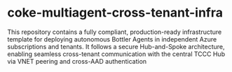 # coke-multiagent-cross-tenant-infra
This repository contains a fully compliant, production-ready infrastructure template for deploying autonomous Bottler Agents in independent Azure subscriptions and tenants. It follows a secure Hub-and-Spoke architecture, enabling seamless cross-tenant communication with the central TCCC Hub via VNET peering and cross-AAD authentication
